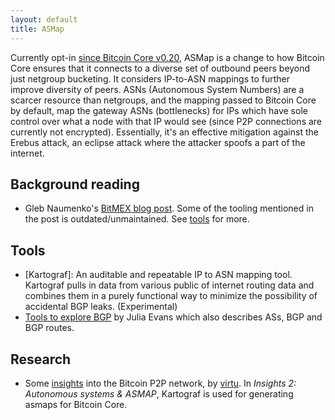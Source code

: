 ```yaml
---
layout: default
title: ASMap
---
```


Currently opt-in [since Bitcoin Core v0.20], ASMap is a change to how Bitcoin Core ensures that it connects to a diverse set of outbound peers
beyond just netgroup bucketing. It considers IP-to-ASN mappings to further improve diversity of peers. ASNs (Autonomous System Numbers) are
a scarcer resource than netgroups, and the mapping passed to Bitcoin Core by default, map the gateway ASNs (bottlenecks) for IPs which have
sole control over what a node with that IP would see (since P2P connections are currently not encrypted). Essentially, it's an effective
mitigation against the Erebus attack, an eclipse attack where the attacker spoofs a part of the internet.

## Background reading

  * Gleb Naumenko's [BitMEX blog post]. Some of the tooling mentioned in the post is outdated/unmaintained. See [tools](##Tools) for more.

## Tools

* [Kartograf]: An auditable and repeatable IP to ASN mapping tool. Kartograf pulls in data from various public of internet routing data
  and combines them in a purely functional way to minimize the possibility of accidental BGP leaks. (Experimental)
* [Tools to explore BGP] by Julia Evans which also describes ASs, BGP and  BGP routes.

## Research

  * Some [insights] into the Bitcoin P2P network, by [virtu]. In _Insights 2: Autonomous systems & ASMAP_, Kartograf is used for generating asmaps for
    Bitcoin Core.

[since Bitcoin Core v0.20]: https://github.com/bitcoin/bitcoin/blob/322ec63b01499c1ec52d3912ee382ebd59f2366b/doc/release-notes/release-notes-0.20.0.md?plain=1#L163
[BitMEX blog post]: https://blog.bitmex.com/call-to-action-testing-and-improving-asmap/
[Tools to explore BGP]: https://jvns.ca/blog/2021/10/05/tools-to-look-at-bgp-routes/
[Insights]: https://raw.githubusercontent.com/virtu/talks/master/2023-03-02-advancing-bitcoin/slides.pdf
[virtu]: https://github.com/virtu
